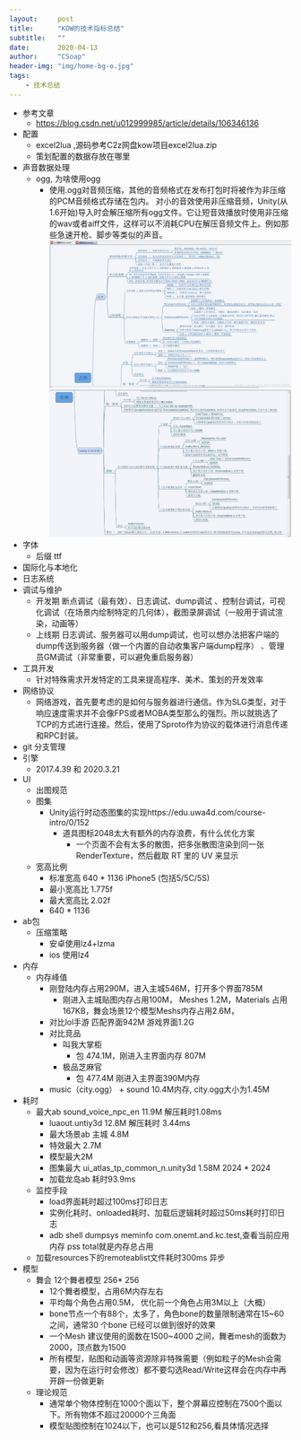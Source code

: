 ```yaml
---
layout:     post
title:      "KOW的技术指标总结"
subtitle:   ""
date:       2020-04-13
author:     "CSoap"
header-img: "img/home-bg-o.jpg"
tags:
    - 技术总结
---
```

- 参考文章
    - https://blog.csdn.net/u012999985/article/details/106346136
- 配置
    - excel2lua ,源码参考C2z网盘kow项目excel2lua.zip
    - 策划配置的数据存放在哪里
- 声音数据处理
    - ogg, 为啥使用ogg
        - 使用.ogg对音频压缩，其他的音频格式在发布打包时将被作为非压缩的PCM音频格式存储在包内。 对小的音效使用非压缩音频，Unity(从1.6开始)导入时会解压缩所有ogg文件。它让短音效播放时使用非压缩的wav或者aiff文件，这样可以不消耗CPU在解压音频文件上。例如那些急速开枪、脚步等类似的声音。
        ![音频优化](/img/in-post/post-js-version/music/music_1.png )
        ![音频优化](/img/in-post/post-js-version/music/music_2.png)
- 字体
    - 后缀 ttf
- 国际化与本地化
- 日志系统
- 调试与维护
    - 开发期 断点调试（最有效）、日志调试、dump调试 、控制台调试，可视化调试（在场景内绘制特定的几何体），截图录屏调试（一般用于调试渲染，动画等）
    - 上线期 日志调试、服务器可以用dump调试，也可以想办法把客户端的dump传送到服务器（做一个内置的自动收集客户端dump程序） 、管理员GM调试（非常重要，可以避免重启服务器）
- 工具开发
    - 针对特殊需求开发特定的工具来提高程序、美术、策划的开发效率
- 网络协议
    - 网络游戏，首先要考虑的是如何与服务器进行通信。作为SLG类型，对于响应速度需求并不会像FPS或者MOBA类型那么的强烈。所以就挑选了TCP的方式进行连接。然后，使用了Sproto作为协议的载体进行消息传递和RPC封装。
- git 分支管理
- 引擎
    - 2017.4.39 和 2020.3.21
- UI
    - 出图规范
    - 图集
        - Unity运行时动态图集的实现https://edu.uwa4d.com/course-intro/0/152
            - 道具图标2048太大有额外的内存浪费，有什么优化方案
                - 一个页面不会有太多的散图，把多张散图渲染到同一张RenderTexture，然后截取 RT 里的 UV 来显示
    - 宽高比例
        - 标准宽高 640 * 1136  iPhone5 (包括5/5C/5S)
        - 最小宽高比 1.775f
        - 最大宽高比 2.02f
        - 640 * 1136
- ab包
    - 压缩策略
        - 安卓使用lz4+lzma
        - ios 使用lz4
- 内存
    - 内存峰值
        - 刚登陆内存占用290M，进入主城546M，打开多个界面785M
            - 刚进入主城贴图内存占用100M， Meshes 1.2M，Materials 占用167KB，舞会场景12个模型Meshs内存占用2.6M，
        - 对比lol手游 匹配界面942M 游戏界面1.2G
        - 对比竞品
            - 叫我大掌柜
                - 包 474.1M，刚进入主界面内存 807M
            - 极品芝麻官
                - 包 477.4M 刚进入主界面390M内存
        - music（city.ogg） + sound 10.4M内存, city.ogg大小为1.45M
- 耗时
    - 最大ab sound_voice_npc_en 11.9M 解压耗时1.08ms
        - luaout.untiy3d  12.8M 解压耗时 3.44ms
        - 最大场景ab 主城 4.8M
        - 特效最大 2.7M
        - 模型最大2M
        - 图集最大 ui_atlas_tp_common_n.unity3d 1.58M 2024 * 2024
        - 加载龙岛ab 耗时93.9ms
    - 监控手段
        - load界面耗时超过100ms打印日志
        - 实例化耗时、onloaded耗时、加载后逻辑耗时超过50ms耗时打印日志
        - adb shell dumpsys meminfo com.onemt.and.kc.test,查看当前应用内存 pss total就是内存总占用
    - 加载resources下的remoteablist文件耗时300ms 异步
- 模型
   - 舞会 12个舞者模型 256* 256
        - 12个舞者模型，占用6M内存左右
        - 平均每个角色占用0.5M， 优化前一个角色占用3M以上（大概）
        - bone节点一个有88个，太多了，角色bone的数量限制通常在15~60 之间，通常30 个bone 已经可以做到很好的效果
        - 一个Mesh 建议使用的面数在1500~4000 之间，舞者mesh的面数为2000，顶点数为1500
        - 所有模型，贴图和动画等资源除非特殊需要（例如粒子的Mesh会需要，因为在运行时会修改）都不要勾选Read/Write这样会在内存中再开辟一份做更新
    - 理论规范
        - 通常单个物体控制在1000个面以下，整个屏幕应控制在7500个面以下。所有物体不超过20000个三角面
        - 模型贴图控制在1024以下，也可以是512和256,看具体情况选择
